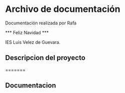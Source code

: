 # Archivo de documentación

Documentación realizada por Rafa

*** Feliz Navidad ***

IES Luis Velez de Guevara.

## Descripcion del proyecto
=======
## Documentacion

